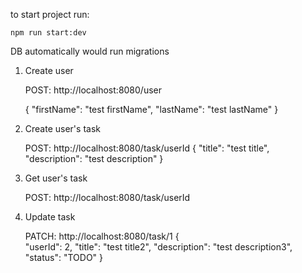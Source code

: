 to start project run:

    npm run start:dev

DB automatically would run migrations

1) Create user


    POST: http://localhost:8080/user

    {
        "firstName": "test firstName",
        "lastName": "test lastName"
    }


2) Create user's task


    POST: http://localhost:8080/task/userId
    {
       "title": "test title",
       "description": "test description"
    }

3) Get user's task


    POST: http://localhost:8080/task/userId


3) Update task


    PATCH: http://localhost:8080/task/1
    {   
        "userId": 2,
        "title": "test title2",
        "description": "test description3",
        "status": "TODO"
    }

